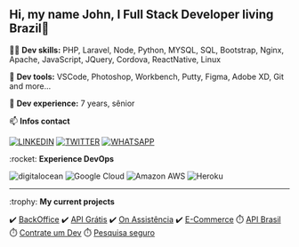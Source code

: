 ## Hi, my name John, I Full Stack Developer living Brazil👋

<p align="left">
  👨‍💻  <strong>Dev skills:</strong> PHP, Laravel, Node, Python, MYSQL, SQL, Bootstrap, Nginx, Apache, JavaScript, JQuery, Cordova, ReactNative, Linux
</p>

<p align="left">
  🧰  <strong>Dev tools:</strong> VSCode, Photoshop, Workbench, Putty, Figma, Adobe XD, Git and more...
</p>

<p align="left"> 👴  <strong>Dev experience:</strong> 7 years, sênior</p>

<p> 📫 <strong>Infos contact</strong></p>

[![LINKEDIN](https://img.shields.io/badge/Linkedin-black?style=flat-square&&logo=linkedin)](https://www.linkedin.com/in/jhowbhz/)
[![TWITTER](https://img.shields.io/badge/Twitter-black?style=flat-square&&logo=twitter)](https://twitter.com/jhowbhz)
[![WHATSAPP](https://img.shields.io/badge/Stackoverflow-black?style=flat-square&&logo=stackoverflow)](https://pt.stackoverflow.com/users/128217/jhowbhz)
<p> :rocket: <strong>Experience DevOps </strong></p>

![digitalocean](https://img.shields.io/badge/-Digital%20Ocean-black?style=flat-square&logo=digitalocean)
![Google Cloud](https://img.shields.io/badge/G%20Cloud-black?style=flat-square&logo=google-cloud)
![Amazon AWS](https://img.shields.io/badge/Amazon-232F3E?style=flat-square&logo=amazon-aws)
![Heroku](https://img.shields.io/badge/-Heroku-black?style=flat-square&logo=heroku)
<hr />

<p> :trophy: <strong>My current projects</strong> </p>

✔️ [BackOffice](https://www.backofficesolucoes.io "Clique e acesse agora!")
✔️ [API Grátis](https://www.apigratis.com.br "Clique e acesse agora!")
✔️ [On Assistência](https://www.onassistencia.com.br "Clique e veja :D")
✔️ [E-Commerce](https://www.laboutiquesavassi.com.br "Clique e veja um exemplo")
⏱️ [API Brasil](https://www.apibrasil.com.br "Projeto em andamento...")
⏱️ [Contrate um Dev](https://www.contrateumdev.com.br "Projeto em andamento...")
⏱️ [Pesquisa seguro](https://www.pesquisaseguro.com.br "Projeto em andamento...")
